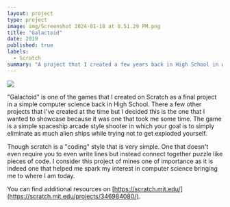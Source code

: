 ```yaml
---
layout: project
type: project
image: img/Screenshot 2024-01-18 at 8.51.29 PM.png
title: "Galactoid"
date: 2019
published: true
labels:
  - Scratch
summary: "A project that I created a few years back in High School in which we were taught on how to use Scratch."
---
```


<img class="img-fluid" src="..img/Screenshot 2024-01-18 at 8.51.29 PM.png">

"Galactoid" is one of the games that I created on Scratch as a final project in a simple computer science back in High School. There a few other projects that I've created at the time but I decided this is the one that I wanted to showcase because it was one that took me some time. 
The game is a simple spaceship arcade style shooter in which your goal is to simply eliminate as much alien ships while trying not to get exploded yourself. 

Though scratch is a "coding" style that is very simple. One that doesn't even require you to even write lines but instead connect together puzzle like pieces of code. I consider this project of mines one of importance as it is indeed one that helped me spark my interest in computer science bringing me to where I am today.

You can find additional resources on [https://scratch.mit.edu/](https://scratch.mit.edu/projects/346984080/).


